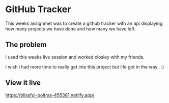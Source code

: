 # GitHub Tracker

This weeks assignmet was to create a github tracker with an api displaying how many projects we have done and how many we have left.

## The problem

I used this weeks live session and worked closley with my friends. 

I wish i had more time to really get inte this project but life got in the way.. :)

## View it live

https://blissful-poitras-455381.netlify.app/